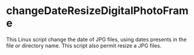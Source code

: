 # changeDateResizeDigitalPhotoFrame
This Linux script change the date of JPG files, using dates presents in the file or directory name.  This script also permit resize a JPG files.
